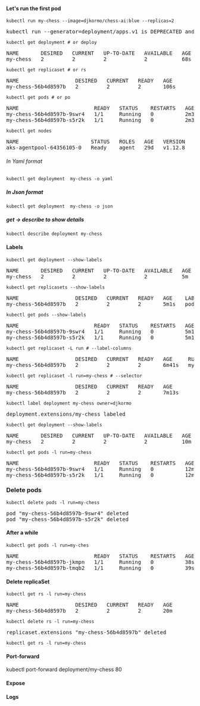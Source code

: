 #### Let's run the first pod

```console
kubectl run my-chess --image=djkormo/chess-ai:blue --replicas=2
```
<pre>
kubectl run --generator=deployment/apps.v1 is DEPRECATED and will be removed in a future version. Use kubectl run --generator=run-pod/v1 or kubectl create instead
</pre>

```console
kubectl get deployment # or deploy
```
<pre>
NAME       DESIRED   CURRENT   UP-TO-DATE   AVAILABLE   AGE
my-chess   2         2         2            2           68s
</pre>
```
kubectl get replicaset # or rs
```
<pre>
NAME                  DESIRED   CURRENT   READY   AGE
my-chess-56b4d8597b   2         2         2       106s
</pre>
```console
kubectl get pods # or po
```
<pre>
NAME                        READY   STATUS    RESTARTS   AGE
my-chess-56b4d8597b-9swr4   1/1     Running   0          2m3s
my-chess-56b4d8597b-s5r2k   1/1     Running   0          2m3s
</pre>

```console
kubectl get nodes
```
<pre>
NAME                       STATUS   ROLES   AGE   VERSION
aks-agentpool-64356105-0   Ready    agent   29d   v1.12.8
</pre>

###### In Yaml format
```console
kubectl get deployment  my-chess -o yaml
```
##### In Json format
```console
kubectl get deployment  my-chess -o json
```
#####  get -> describe to show details
```console
kubectl describe deployment my-chess
```

#### Labels

```console
kubectl get deployment --show-labels
```

<pre>
NAME       DESIRED   CURRENT   UP-TO-DATE   AVAILABLE   AGE   LABELS
my-chess   2         2         2            2           5m    run=my-chess
</pre>

```console
kubectl get replicasets --show-labels
```
<pre>
NAME                  DESIRED   CURRENT   READY   AGE    LABELS
my-chess-56b4d8597b   2         2         2       5m1s   pod-template-hash=56b4d8597b,run=my-chess
</pre>

```console
kubectl get pods --show-labels
```
<pre>
NAME                        READY   STATUS    RESTARTS   AGE    LABELS
my-chess-56b4d8597b-9swr4   1/1     Running   0          5m1s   pod-template-hash=56b4d8597b,run=my-chess
my-chess-56b4d8597b-s5r2k   1/1     Running   0          5m1s   pod-template-hash=56b4d8597b,run=my-chess
</pre>

```console
kubectl get replicaset -L run # --label-columns
```
<pre>
NAME                  DESIRED   CURRENT   READY   AGE     RUN
my-chess-56b4d8597b   2         2         2       6m41s   my-chess
</pre>

```console
kubectl get replicaset -l run=my-chess # --selector
```
<pre>
NAME                  DESIRED   CURRENT   READY   AGE
my-chess-56b4d8597b   2         2         2       7m13s
</pre>

```console
kubectl label deployment my-chess owner=djkormo
```
<pre>
deployment.extensions/my-chess labeled
</pre>

```console
kubectl get deployment --show-labels
```
<pre>
NAME       DESIRED   CURRENT   UP-TO-DATE   AVAILABLE   AGE   LABELS
my-chess   2         2         2            2           10m   owner=djkormo,run=my-chess
</pre>

```console
kubectl get pods -l run=my-chess
```
<pre>
NAME                        READY   STATUS    RESTARTS   AGE
my-chess-56b4d8597b-9swr4   1/1     Running   0          12m
my-chess-56b4d8597b-s5r2k   1/1     Running   0          12m
</pre>

### Delete pods

```console
kubectl delete pods -l run=my-chess
```
<pre>
pod "my-chess-56b4d8597b-9swr4" deleted
pod "my-chess-56b4d8597b-s5r2k" deleted
</pre>

#### After a while 

```console
kubectl get pods -l run=my-ches
```
<pre>
NAME                        READY   STATUS    RESTARTS   AGE
my-chess-56b4d8597b-jkmpn   1/1     Running   0          38s
my-chess-56b4d8597b-tmqb2   1/1     Running   0          39s
</pre>

#### Delete replicaSet
```console
kubectl get rs -l run=my-chess
```
<pre>
NAME                  DESIRED   CURRENT   READY   AGE
my-chess-56b4d8597b   2         2         2       20m
</pre>

```console
kubectl delete rs -l run=my-chess
```
<pre>
replicaset.extensions "my-chess-56b4d8597b" deleted
</pre>

```console
kubectl get rs -l run=my-chess
```

#### Port-forward

kubectl port-forward deployment/my-chess 80

#### Expose


#### Logs


